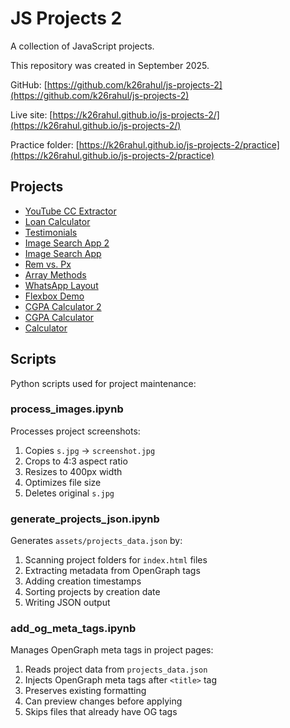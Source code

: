 # JS Projects 2

A collection of JavaScript projects.

This repository was created in September 2025.

GitHub: [https://github.com/k26rahul/js-projects-2](https://github.com/k26rahul/js-projects-2)

Live site: [https://k26rahul.github.io/js-projects-2/](https://k26rahul.github.io/js-projects-2/)

Practice folder: [https://k26rahul.github.io/js-projects-2/practice](https://k26rahul.github.io/js-projects-2/practice)

## Projects

- [YouTube CC Extractor](https://k26rahul.github.io/js-projects-2/yt-cc-extractor)
- [Loan Calculator](https://k26rahul.github.io/js-projects-2/loan-calculator)
- [Testimonials](https://k26rahul.github.io/js-projects-2/testimonials)
- [Image Search App 2](https://k26rahul.github.io/js-projects-2/image-search-app-2)
- [Image Search App](https://k26rahul.github.io/js-projects-2/image-search-app)
- [Rem vs. Px](https://k26rahul.github.io/js-projects-2/rem-vs-px)
- [Array Methods](https://k26rahul.github.io/js-projects-2/array-methods)
- [WhatsApp Layout](https://k26rahul.github.io/js-projects-2/wa-layout)
- [Flexbox Demo](https://k26rahul.github.io/js-projects-2/flexbox-demo)
- [CGPA Calculator 2](https://k26rahul.github.io/js-projects-2/cgpa-calculator-2)
- [CGPA Calculator](https://k26rahul.github.io/js-projects-2/cgpa-calculator)
- [Calculator](https://k26rahul.github.io/js-projects-2/calculator)

## Scripts

Python scripts used for project maintenance:

### process_images.ipynb

Processes project screenshots:

1. Copies `s.jpg` → `screenshot.jpg`
2. Crops to 4:3 aspect ratio
3. Resizes to 400px width
4. Optimizes file size
5. Deletes original `s.jpg`

### generate_projects_json.ipynb

Generates `assets/projects_data.json` by:

1. Scanning project folders for `index.html` files
2. Extracting metadata from OpenGraph tags
3. Adding creation timestamps
4. Sorting projects by creation date
5. Writing JSON output

### add_og_meta_tags.ipynb

Manages OpenGraph meta tags in project pages:

1. Reads project data from `projects_data.json`
2. Injects OpenGraph meta tags after `<title>` tag
3. Preserves existing formatting
4. Can preview changes before applying
5. Skips files that already have OG tags
